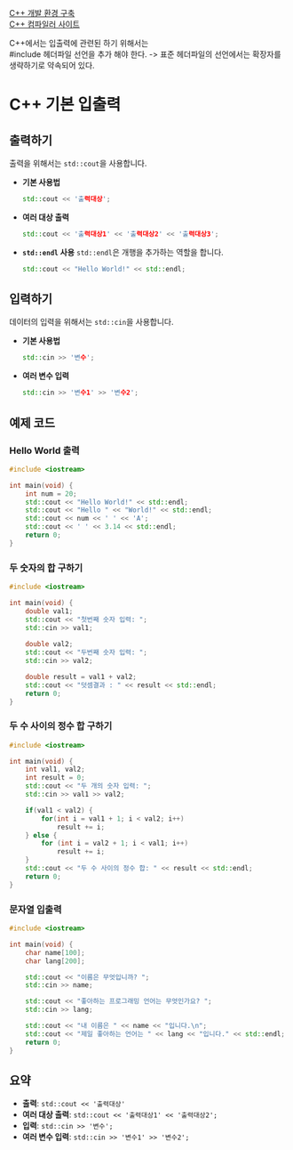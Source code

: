 [C++ 개발 환경 구축](https://blog.amylo.diskstation.me/algorithm/Starting_Algorithm_with_VSCode_C++/) <br/>
[C++ 컴파일러 사이트](https://www.programiz.com/cpp-programming/online-compiler/)

C++에서는 입출력에 관련된 하기 위해서는 <br/>
#include **<iostream>** 헤더파일 선언을 추가 해야 한다. -> 표준 헤더파일의 선언에서는 확장자를 생략하기로 약속되어 있다.

# C++ 기본 입출력

## 출력하기

출력을 위해서는 `std::cout`을 사용합니다.

- **기본 사용법**
  ```cpp
  std::cout << '출력대상';
  ```

- **여러 대상 출력**
  ```cpp
  std::cout << '출력대상1' << '출력대상2' << '출력대상3';
  ```

- **`std::endl` 사용**
  `std::endl`은 개행을 추가하는 역할을 합니다.
  ```cpp
  std::cout << "Hello World!" << std::endl;
  ```

## 입력하기

데이터의 입력을 위해서는 `std::cin`을 사용합니다.

- **기본 사용법**
  ```cpp
  std::cin >> '변수';
  ```

- **여러 변수 입력**
  ```cpp
  std::cin >> '변수1' >> '변수2';
  ```

## 예제 코드

### Hello World 출력

```cpp
#include <iostream>

int main(void) {
    int num = 20;
    std::cout << "Hello World!" << std::endl;
    std::cout << "Hello " << "World!" << std::endl;
    std::cout << num << ' ' << 'A';
    std::cout << ' ' << 3.14 << std::endl;
    return 0;
}
```

### 두 숫자의 합 구하기

```cpp
#include <iostream>

int main(void) {
    double val1;
    std::cout << "첫번째 숫자 입력: ";
    std::cin >> val1;
    
    double val2;
    std::cout << "두번째 숫자 입력: ";
    std::cin >> val2;

    double result = val1 + val2;
    std::cout << "덧셈결과 : " << result << std::endl;
    return 0;
}
```

### 두 수 사이의 정수 합 구하기

```cpp
#include <iostream>

int main(void) {
    int val1, val2;
    int result = 0;
    std::cout << "두 개의 숫자 입력: ";
    std::cin >> val1 >> val2;

    if(val1 < val2) {
        for(int i = val1 + 1; i < val2; i++)
            result += i;
    } else {
        for (int i = val2 + 1; i < val1; i++)
            result += i;
    }
    std::cout << "두 수 사이의 정수 합: " << result << std::endl;
    return 0;
}
```

### 문자열 입출력

```cpp
#include <iostream>

int main(void) {
    char name[100];
    char lang[200];

    std::cout << "이름은 무엇입니까? ";
    std::cin >> name;

    std::cout << "좋아하는 프로그래밍 언어는 무엇인가요? ";
    std::cin >> lang;

    std::cout << "내 이름은 " << name << "입니다.\n";
    std::cout << "제일 좋아하는 언어는 " << lang << "입니다." << std::endl;
    return 0;
}
```

## 요약

- **출력**: `std::cout << '출력대상'`
- **여러 대상 출력**: `std::cout << '출력대상1' << '출력대상2';`
- **입력**: `std::cin >> '변수';`
- **여러 변수 입력**: `std::cin >> '변수1' >> '변수2';`
